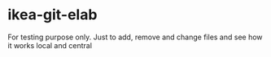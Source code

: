 # ikea-git-elab
For testing purpose only. Just to add, remove and change files and see how it works local and central
